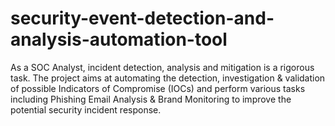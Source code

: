 # security-event-detection-and-analysis-automation-tool
As a SOC Analyst, incident detection, analysis and mitigation is a rigorous task. The project aims at automating the detection, investigation &amp; validation of possible Indicators of Compromise (IOCs) and perform various tasks including Phishing Email Analysis &amp; Brand Monitoring to improve the potential security incident response. 
